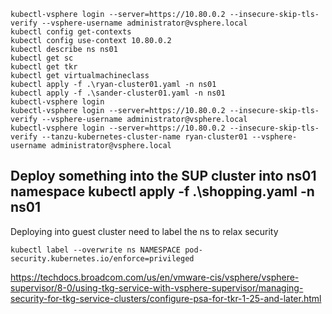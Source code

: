 ````
kubectl-vsphere login --server=https://10.80.0.2 --insecure-skip-tls-verify --vsphere-username administrator@vsphere.local
kubectl config get-contexts
kubectl config use-context 10.80.0.2
kubectl describe ns ns01
kubectl get sc
kubectl get tkr
kubectl get virtualmachineclass
kubectl apply -f .\ryan-cluster01.yaml -n ns01
kubectl apply -f .\sander-cluster01.yaml -n ns01
kubectl-vsphere login
kubectl-vsphere login --server=https://10.80.0.2 --insecure-skip-tls-verify --vsphere-username administrator@vsphere.local
kubectl-vsphere login --server=https://10.80.0.2 --insecure-skip-tls-verify --tanzu-kubernetes-cluster-name ryan-cluster01 --vsphere-username administrator@vsphere.local 
````

Deploy something into the SUP cluster into ns01 namespace
kubectl apply -f .\shopping.yaml -n ns01
---
Deploying into guest cluster need to label the ns to relax security
````
kubectl label --overwrite ns NAMESPACE pod-security.kubernetes.io/enforce=privileged
````
https://techdocs.broadcom.com/us/en/vmware-cis/vsphere/vsphere-supervisor/8-0/using-tkg-service-with-vsphere-supervisor/managing-security-for-tkg-service-clusters/configure-psa-for-tkr-1-25-and-later.html
